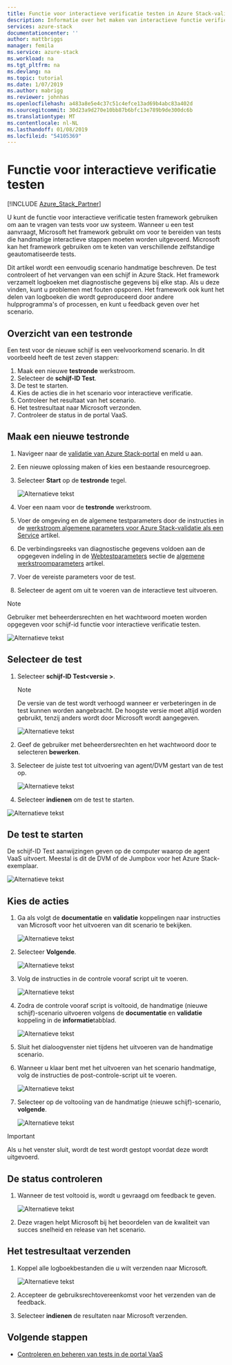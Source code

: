 ```yaml
---
title: Functie voor interactieve verificatie testen in Azure Stack-validatie als een Service | Microsoft Docs
description: Informatie over het maken van interactieve functie verificatietests uitvoeren voor Azure Stack met validatie uit als een Service.
services: azure-stack
documentationcenter: ''
author: mattbriggs
manager: femila
ms.service: azure-stack
ms.workload: na
ms.tgt_pltfrm: na
ms.devlang: na
ms.topic: tutorial
ms.date: 1/07/2019
ms.author: mabrigg
ms.reviewer: johnhas
ms.openlocfilehash: a483a8e5e4c37c51c4efce13ad69b4abc83a402d
ms.sourcegitcommit: 30d23a9d270e10bb87b6bfc13e789b9de300dc6b
ms.translationtype: MT
ms.contentlocale: nl-NL
ms.lasthandoff: 01/08/2019
ms.locfileid: "54105369"
---
```

# <a name="interactive-feature-verification-testing"></a>Functie voor interactieve verificatie testen  

[!INCLUDE [Azure_Stack_Partner](./includes/azure-stack-partner-appliesto.md)]

U kunt de functie voor interactieve verificatie testen framework gebruiken om aan te vragen van tests voor uw systeem. Wanneer u een test aanvraagt, Microsoft het framework gebruikt om voor te bereiden van tests die handmatige interactieve stappen moeten worden uitgevoerd. Microsoft kan het framework gebruiken om te keten van verschillende zelfstandige geautomatiseerde tests.

Dit artikel wordt een eenvoudig scenario handmatige beschreven. De test controleert of het vervangen van een schijf in Azure Stack. Het framework verzamelt logboeken met diagnostische gegevens bij elke stap. Als u deze vinden, kunt u problemen met fouten opsporen. Het framework ook kunt het delen van logboeken die wordt geproduceerd door andere hulpprogramma's of processen, en kunt u feedback geven over het scenario.

## <a name="overview-of-a-test-pass"></a>Overzicht van een testronde

Een test voor de nieuwe schijf is een veelvoorkomend scenario. In dit voorbeeld heeft de test zeven stappen:

1.  Maak een nieuwe **testronde** werkstroom.
2.  Selecteer de **schijf-ID Test**.
3.  De test te starten.
4.  Kies de acties die in het scenario voor interactieve verificatie.
5.  Controleer het resultaat van het scenario.
6.  Het testresultaat naar Microsoft verzonden.
7.  Controleer de status in de portal VaaS.

## <a name="create-a-new-test-pass"></a>Maak een nieuwe testronde

1.  Navigeer naar de [validatie van Azure Stack-portal](https://www.azurestackvalidation.com) en meld u aan.

2.  Een nieuwe oplossing maken of kies een bestaande resourcegroep.

3.  Selecteer **Start** op de **testronde** tegel.

    ![Alternatieve tekst](media/azure-stack-vaas-interactive-feature-verification/image1.png)

4.  Voer een naam voor de **testronde** werkstroom.

5.  Voer de omgeving en de algemene testparameters door de instructies in de [werkstroom algemene parameters voor Azure Stack-validatie als een Service](azure-stack-vaas-parameters.md) artikel.

6.  De verbindingsreeks van diagnostische gegevens voldoen aan de opgegeven indeling in de [Webtestparameters](azure-stack-vaas-parameters.md#test-parameters) sectie de [algemene werkstroomparameters](azure-stack-vaas-parameters.md) artikel.

7.  Voer de vereiste parameters voor de test.

8.  Selecteer de agent om uit te voeren van de interactieve test uitvoeren.

> [!Note]  
> Gebruiker met beheerdersrechten en het wachtwoord moeten worden opgegeven voor schijf-id functie voor interactieve verificatie testen.

![Alternatieve tekst](media/azure-stack-vaas-interactive-feature-verification/image2.png)

## <a name="select-the-test"></a>Selecteer de test

1.  Selecteer **schijf-ID Test\<versie >**.

    > [!Note]  
    > De versie van de test wordt verhoogd wanneer er verbeteringen in de test kunnen worden aangebracht. De hoogste versie moet altijd worden gebruikt, tenzij anders wordt door Microsoft wordt aangegeven.

    ![Alternatieve tekst](media/azure-stack-vaas-interactive-feature-verification/image4.png)

2.  Geef de gebruiker met beheerdersrechten en het wachtwoord door te selecteren **bewerken**.

3.  Selecteer de juiste test tot uitvoering van agent/DVM gestart van de test op.

    ![Alternatieve tekst](media/azure-stack-vaas-interactive-feature-verification/image5.png)

4.  Selecteer **indienen** om de test te starten.

![Alternatieve tekst](media/azure-stack-vaas-interactive-feature-verification/image6.png)

## <a name="start-the-test"></a>De test te starten

De schijf-ID Test aanwijzingen geven op de computer waarop de agent VaaS uitvoert. Meestal is dit de DVM of de Jumpbox voor het Azure Stack-exemplaar.

![Alternatieve tekst](media/azure-stack-vaas-interactive-feature-verification/image8.png)

## <a name="choose-the-actions"></a>Kies de acties

1.  Ga als volgt de **documentatie** en **validatie** koppelingen naar instructies van Microsoft voor het uitvoeren van dit scenario te bekijken.

    ![Alternatieve tekst](media/azure-stack-vaas-interactive-feature-verification/image9.png)

2.  Selecteer **Volgende**.

    ![Alternatieve tekst](media/azure-stack-vaas-interactive-feature-verification/image10.png)

3.  Volg de instructies in de controle vooraf script uit te voeren.

    ![Alternatieve tekst](media/azure-stack-vaas-interactive-feature-verification/image11.png)

4.  Zodra de controle vooraf script is voltooid, de handmatige (nieuwe schijf)-scenario uitvoeren volgens de **documentatie** en **validatie** koppeling in de **informatie**tabblad.

    ![Alternatieve tekst](media/azure-stack-vaas-interactive-feature-verification/image12.png)

5.  Sluit het dialoogvenster niet tijdens het uitvoeren van de handmatige scenario.

6.  Wanneer u klaar bent met het uitvoeren van het scenario handmatige, volg de instructies de post-controle-script uit te voeren.

    ![Alternatieve tekst](media/azure-stack-vaas-interactive-feature-verification/image13.png)

7.  Selecteer op de voltooiing van de handmatige (nieuwe schijf)-scenario, **volgende**.

    ![Alternatieve tekst](media/azure-stack-vaas-interactive-feature-verification/image14.png)

> [!Important]  
> Als u het venster sluit, wordt de test wordt gestopt voordat deze wordt uitgevoerd.

## <a name="check-the-status"></a>De status controleren

1.  Wanneer de test voltooid is, wordt u gevraagd om feedback te geven.

    ![Alternatieve tekst](media/azure-stack-vaas-interactive-feature-verification/image15.png)

2.  Deze vragen helpt Microsoft bij het beoordelen van de kwaliteit van succes snelheid en release van het scenario.

## <a name="send-the-test-result"></a>Het testresultaat verzenden

1.  Koppel alle logboekbestanden die u wilt verzenden naar Microsoft.

    ![Alternatieve tekst](media/azure-stack-vaas-interactive-feature-verification/image16.png)

2.  Accepteer de gebruiksrechtovereenkomst voor het verzenden van de feedback.

3.  Selecteer **indienen** de resultaten naar Microsoft verzenden.

## <a name="next-steps"></a>Volgende stappen

- [Controleren en beheren van tests in de portal VaaS](azure-stack-vaas-monitor-test.md)
